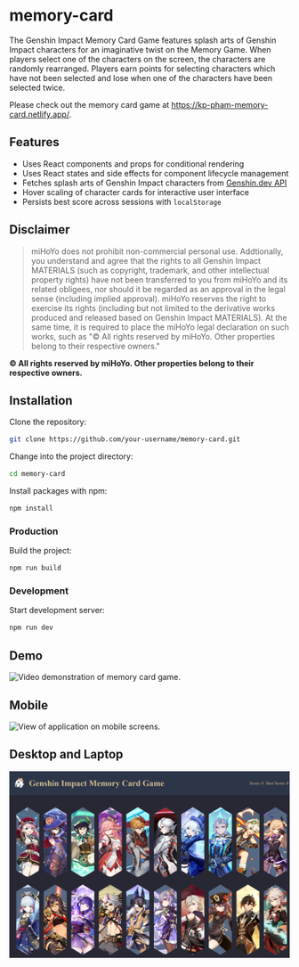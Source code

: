 # memory-card
The Genshin Impact Memory Card Game features splash arts of Genshin Impact characters for an imaginative twist on the Memory Game. When players select one of the characters on the screen, the characters are randomly rearranged. Players earn points for selecting characters which have not been selected and lose when one of the characters have been selected twice.

Please check out the memory card game at https://kp-pham-memory-card.netlify.app/.

## Features

- Uses React components and props for conditional rendering
- Uses React states and side effects for component lifecycle management 
- Fetches splash arts of Genshin Impact characters from [Genshin.dev API](https://genshin.dev/)
- Hover scaling of character cards for interactive user interface
- Persists best score across sessions with ```localStorage```

## Disclaimer

> miHoYo does not prohibit non-commercial personal use. Addtionally, you understand and agree that the rights to all Genshin Impact MATERIALS (such as copyright, trademark, and other intellectual property rights) have not been transferred to you from miHoYo and its related obligees, nor should it be regarded as an approval in the legal sense (including implied approval). miHoYo reserves the right to exercise its rights (including but not limited to the derivative works produced and released based on Genshin Impact MATERIALS). At the same time, it is required to place the miHoYo legal declaration on such works, such as "© All rights reserved by miHoYo. Other properties belong to their respective owners."
 

**© All rights reserved by miHoYo. Other properties belong to their respective owners.**

## Installation

Clone the repository:
```bash
git clone https://github.com/your-username/memory-card.git
```

Change into the project directory:
```bash
cd memory-card
```

Install packages with npm:
```bash
npm install
```

### Production
Build the project:

```bash
npm run build
```

### Development

Start development server:
```bash
npm run dev
```

## Demo
![Video demonstration of memory card game.](./public/game-demo.gif)

## Mobile
![View of application on mobile screens.](./public/mobile-view.png)

## Desktop and Laptop
![VIew of application on desktop and laptop screens.](./public/desktop-view.png)